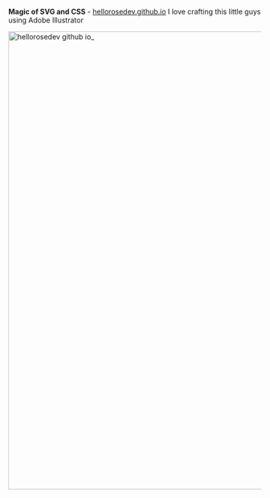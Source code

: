 **Magic of SVG and CSS** - [hellorosedev.github.io](https://hellorosedev.github.io/)
I love crafting this little guys using Adobe Illustrator

<img width="1920" height="911" alt="hellorosedev github io_" src="https://github.com/user-attachments/assets/c9265a79-43be-42e5-81f5-9eae1538db8e" />
